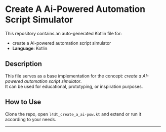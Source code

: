 # Create A Ai-Powered Automation Script Simulator

This repository contains an auto-generated Kotlin file for:

- create a AI-powered automation script simulator
- **Language**: Kotlin

## Description

This file serves as a base implementation for the concept: *create a AI-powered automation script simulator*.  
It can be used for educational, prototyping, or inspiration purposes.

## How to Use

Clone the repo, open `l4dt_create_a_ai-pow.kt` and extend or run it according to your needs.

---



